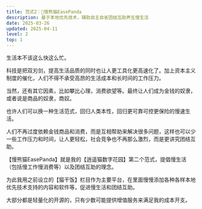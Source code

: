 ```yaml
---
title: 范式2：🐼慢熊猫EasePanda
description: 基于本地优先技术，辅助自主自省团结互助养生慢生活
date: 2025-03-26
updated: 2025-04-11
level: 2
top: 1
---
```


生活本不该这么快这么忙。

科技是把双刃剑，提高生活品质的同时也让人更工具化更高速化了。加上资本主义制度的催化，人们不得不承受高昂的生活成本和长时间的工作压力。

当然，还有其它因素，比如攀比心理，消费欲望等。最终让人们成为金钱的奴隶，或者说是商品的奴隶，商奴。

也许人们可以换一种生活范式，回归人类本性，回归更可靠可控更保险的慢速生活。

人们不再过度依赖金钱商品和消费，而是互相帮助来解决很多问题，这样也可以少一些工作压力和时间，让人更轻松，社会竞争也不再那么激烈，而是更讲究团结互助。

【慢熊猫EasePanda】就是我的【逍遥猫数字花园】第二个范式，提倡慢生活（包括慢工作慢消费等）以及团结互助的理念。

为此我用之前设立的【猫干饭】栏目作为主要平台，在里面慢慢添加各种各样本地优先技术支持的内容和软件等，促进慢生活和团结互助。

大部分都是轻量化的开源的，只有少数可能提供增值服务来满足我的成本开支。
